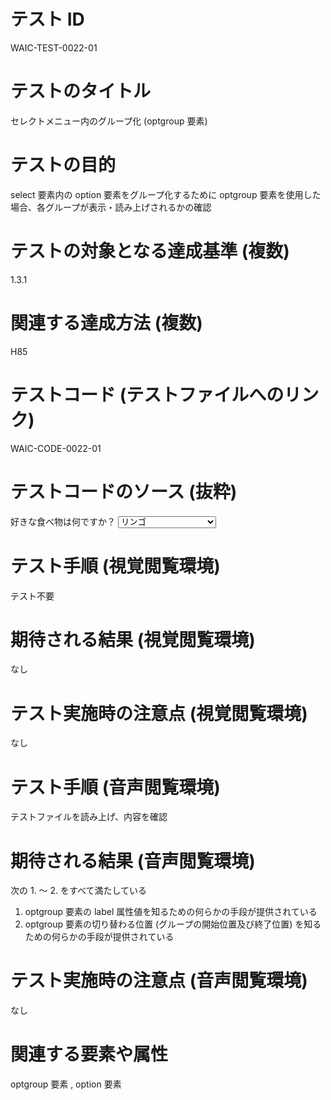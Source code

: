 

# テスト ID
WAIC-TEST-0022-01

# テストのタイトル
セレクトメニュー内のグループ化 (optgroup 要素)

# テストの目的
select 要素内の option 要素をグループ化するために optgroup 要素を使用した場合、各グループが表示・読み上げされるかの確認

# テストの対象となる達成基準 (複数)
1.3.1

# 関連する達成方法 (複数)
H85

# テストコード (テストファイルへのリンク)
WAIC-CODE-0022-01

# テストコードのソース (抜粋)
<div>
<form action="../../../../../jis2010-as-tests/201205/A/HTMLandXHTML/sample.cgi" method="post">
<label for="food">好きな食べ物は何ですか？</label>
<select id="food" name="food">
<optgroup label="フルーツ">
<option value="1">リンゴ</option>
<option value="2">バナナ</option>
<option value="3">桃</option>
<option value="4">みかん</option>
</optgroup>
<optgroup label="野菜">
<option value="5">にんじん</option>
<option value="6">キュウリ</option>
<option value="7">ピーマン</option>
</optgroup>
<optgroup label="焼き菓子">
<option value="8">アップルパイ</option>
<option value="9">チョコレートケーキ</option>
</optgroup>
</select>
</form>
</div>

# テスト手順 (視覚閲覧環境)
テスト不要

# 期待される結果 (視覚閲覧環境)
なし

# テスト実施時の注意点 (視覚閲覧環境)
なし

# テスト手順 (音声閲覧環境)
テストファイルを読み上げ、内容を確認

# 期待される結果 (音声閲覧環境)
次の 1. 〜 2. をすべて満たしている
1. optgroup 要素の label 属性値を知るための何らかの手段が提供されている
2. optgroup 要素の切り替わる位置 (グループの開始位置及び終了位置) を知るための何らかの手段が提供されている

# テスト実施時の注意点 (音声閲覧環境)
なし

# 関連する要素や属性
optgroup 要素 , option 要素


